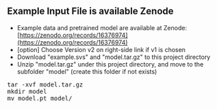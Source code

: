 ## Example Input File is available Zenode

* Example data and pretrained model are available at Zenode: [https://zenodo.org/records/16376974](https://zenodo.org/records/16376974)
* [option] Choose Version v2 on right-side link if v1 is chosen
* Download "example.svs" and "model.tar.gz" to this project directory
* Unzip "model.tar.gz" under this project directory, and move to the subfolder "model" (create this folder if not exists)
<pre>
tar -xvf model.tar.gz
mkdir model
mv model.pt model/
</pre>
 
